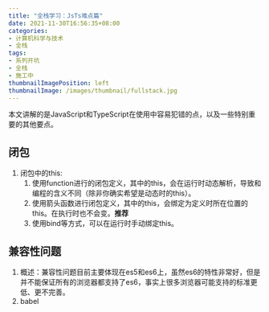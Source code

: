 ```yaml
---
title: "全栈学习：JsTs难点篇"
date: 2021-11-30T16:56:35+08:00
categories:
- 计算机科学与技术
- 全栈
tags:
- 系列开坑
- 全栈
- 施工中
thumbnailImagePosition: left
thumbnailImage: /images/thumbnail/fullstack.jpg
---
```

本文讲解的是JavaScript和TypeScript在使用中容易犯错的点，以及一些特别重要的其他要点。
<!--more-->
## 闭包
1. 闭包中的this:
    1. 使用function进行的闭包定义，其中的this，会在运行时动态解析，导致和编程的含义不同（除非你确实希望是动态时的this）。
    1. 使用箭头函数进行闭包定义，其中的this，会绑定为定义时所在位置的this。在执行时也不会变。**推荐**
    1. 使用bind等方式，可以在运行时手动绑定this。


## 兼容性问题
1. 概述：兼容性问题目前主要体现在es5和es6上，虽然es6的特性非常好，但是并不能保证所有的浏览器都支持了es6，事实上很多浏览器可能支持的标准更低、更不完善。
1. babel